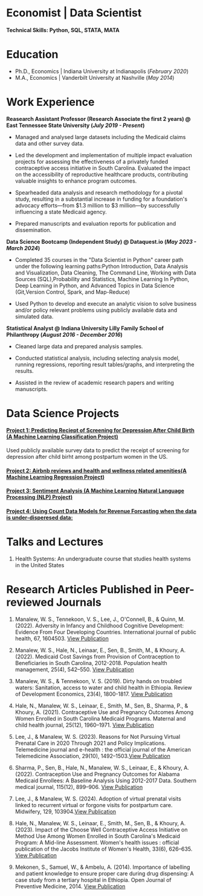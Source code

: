 # Economist | Data Scientist 

#### Technical Skills: Python, SQL, STATA, MATA

# Education
- Ph.D., Economics | Indiana University at Indianapolis (_February 2020_)								       		
- M.A., Economics	| Vanderbilt University at Nashville (_May 2014_)	 			        		


# Work Experience
**Reasearch Assistant Professor (Research Associate the first 2 years) @ East Tennessee State University (_July 2019 - Present_)** 

- Managed and analysed large datasets including the Medicaid claims data and other survey data.
  
- Led the development and implementation of multiple impact evaluation projects for assessing the effectiveness of a privately funded contraceptive access initiative in South Carolina. Evaluated the impact on the accessibility of reproductive healthcare products, contributing valuable insights to enhance program outcomes.
  
- Spearheaded data analysis and research methodology for a pivotal study, resulting in a substantial increase in funding for a foundation's advocacy efforts—from $1.3 million to $3 million—by successfully influencing a state Medicaid agency.
  
- Prepared manuscripts and evaluation reports for publication and dissemination.
  
**Data Science Bootcamp (Independent Study) @ Dataquest.io (_May 2023 - March 2024_)**

-	Completed 35 courses in the "Data Scientist in Python" career path under the following learning paths:Python Introduction, Data Analysis and Visualization, Data Cleaning, The Command Line, Working with Data Sources (SQL),Probability and Statistics, Machine Learning In Python, Deep Learning in Python, and Advanced Topics in Data Science (Git,Version Control, Spark, and Map-Reduce)
 	
- Used Python to develop and execute an analytic vision to solve business and/or policy relevant problems using publicly available data and simulated data.

**Statistical Analyst @ Indiana University Lilly Family School of Philanthropy (_August 2016 - December 2016_)** 

- Cleaned large data and prepared analysis samples.
  
- Conducted statistical analysis, including selecting analysis model, running regressions, reporting result tables/graphs, and interpreting the results.
  
- Assisted in the review of academic research papers and writing manuscripts. 

# Data Science Projects

#### [Project 1: Predicting Reciept of Screening for Depression After Child Birth (A Machine Learning Classification Project)](https://www.etsu.edu/cph/hsmp/faculty-staff/manalew_w.php) 

Used publicly available survey data to predict the receipt of screening for depression after child birht among postpartum women in the US. 

#### [Project 2: Airbnb reviews and health and wellness related amenities(A Machine Learning Regression Project)](https://www.etsu.edu/cph/hsmp/faculty-staff/manalew_w.php)

#### [Project 3: Sentiment Analysis (A Machine Learning Natural Language Processing (NLP) Project)](https://www.etsu.edu/cph/hsmp/faculty-staff/manalew_w.php)

#### [Project 4: Using Count Data Models for Revenue Forcasting when the data is under-disperesed data:](https://www.etsu.edu/cph/hsmp/faculty-staff/manalew_w.php)


# Talks and Lectures
1. Health Systems: An undergraduate course that studies health systems in the United States


# Research Articles Published in Peer-reviewed Journals
1. Manalew, W. S., Tennekoon, V. S., Lee, J., O'Connell, B., & Quinn, M. (2022). Adversity in Infancy and Childhood Cognitive Development: Evidence From Four Developing Countries. International journal of public health, 67, 1604503. [View Publication](https://doi.org/10.3389/ijph.2022.1604503) 

3. Manalew, W. S., Hale, N., Leinaar, E., Sen, B., Smith, M., & Khoury, A. (2022). Medicaid Cost Savings from Provision of Contraception to Beneficiaries in South Carolina, 2012-2018. Population health management, 25(4), 542–550. [View Publication](https://doi.org/10.1089/pop.2021.0392)

4. Manalew, W. S., & Tennekoon, V. S. (2019). Dirty hands on troubled waters: Sanitation, access to water and child health in Ethiopia. Review of Development Economics, 23(4), 1800-1817. [View Publication](https://doi.org/10.1111/rode.12604) 
   
5. Hale, N., Manalew, W. S., Leinaar, E., Smith, M., Sen, B., Sharma, P., & Khoury, A. (2021). Contraceptive Use and Pregnancy Outcomes Among Women Enrolled in South Carolina Medicaid Programs. Maternal and child health journal, 25(12), 1960–1971. [View Publication](https://doi.org/10.1007/s10995-021-03260-x)
   
6. Lee, J., & Manalew, W. S. (2023). Reasons for Not Pursuing Virtual Prenatal Care in 2020 Through 2021 and Policy Implications. Telemedicine journal and e-health : the official journal of the American Telemedicine Association, 29(10), 1492–1503.[View Publication](https://doi.org/10.1089/tmj.2022.0492)
   
7. Sharma, P., Sen, B., Hale, N., Manalew, W. S., Leinaar, E., & Khoury, A. (2022). Contraception Use and Pregnancy Outcomes for Alabama Medicaid Enrollees: A Baseline Analysis Using 2012-2017 Data. Southern medical journal, 115(12), 899–906. [View Publication](https://doi.org/10.14423/SMJ.0000000000001482)
   
8. Lee, J., & Manalew, W. S. (2024). Adoption of virtual prenatal visits linked to recurrent virtual or forgone visits for postpartum care. Midwifery, 129, 103904.[View Publication](https://doi.org/10.1016/j.midw.2023.103904)
   
9. Hale, N., Manalew, W. S., Leinaar, E., Smith, M., Sen, B., & Khoury, A. (2023). Impact of the Choose Well Contraceptive Access Initiative on Method Use Among Women Enrolled in South Carolina's Medicaid Program: A Mid-line Assessment. Women's health issues : official publication of the Jacobs Institute of Women's Health, 33(6), 626–635. [View Publication](https://doi.org/10.1016/j.whi.2023.07.003)
   
10. Mekonen, S., Samuel, W., & Ambelu, A. (2014). Importance of labelling and patient knowledge to ensure proper care during drug dispensing: A case study from a tertiary hospital in Ethiopia. Open Journal of Preventive Medicine, 2014. [View Publication](https://www.scirp.org/html/1-1340202_41723.htm)
